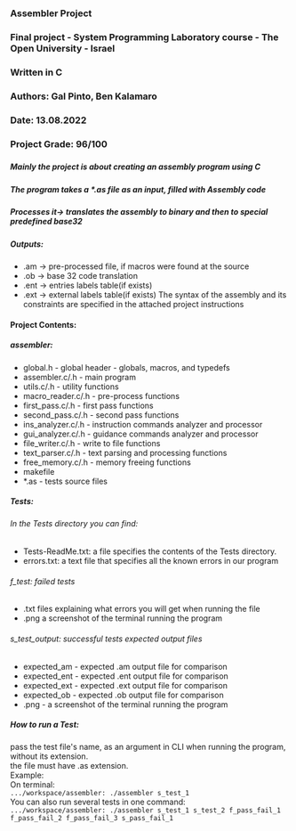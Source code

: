 
### Assembler Project 
###
### Final project - System Programming Laboratory course - The Open University - Israel
### Written in C
### 
### Authors: Gal Pinto, Ben Kalamaro
### Date: 13.08.2022
### Project Grade: 96/100

###

##### Mainly the project is about creating an assembly program using C
##### The program takes a *.as file as an input, filled with Assembly code
##### Processes it-> translates the assembly to binary and then to special predefined base32
#####  Outputs:
 * .am -> pre-processed file, if macros were found at the source
 * .ob -> base 32 code translation
 * .ent -> entries labels table(if exists)
 * .ext -> external labels table(if exists) 
The syntax of the assembly and its constraints are specified in the attached project instructions

#### Project Contents:
#####  assembler:
 * global.h - global header - globals, macros, and typedefs
 * assembler.c/.h - main program
 * utils.c/.h - utility functions
 * macro_reader.c/.h - pre-process functions
 * first_pass.c/.h - first pass functions
 * second_pass.c/.h - second pass functions
 * ins_analyzer.c/.h - instruction commands analyzer and processor
 * gui_analyzer.c/.h - guidance commands analyzer and processor
 * file_writer.c/.h - write to file functions
 * text_parser.c/.h - text parsing and processing functions
 * free_memory.c/.h - memory freeing functions
 * makefile
 * *.as - tests source files
#####  Tests:
###### In the Tests directory you can find:
 * Tests-ReadMe.txt: a file specifies the contents of the Tests directory.
 *  errors.txt: a text file that specifies all the known errors in our program
######  f_test: failed tests
 *  .txt files explaining what errors you will get when running the file
 *  .png a screenshot of the terminal running the program
######  s_test_output: successful tests expected output files
 *  expected_am - expected .am output file for comparison
 *  expected_ent - expected .ent output file for comparison
 *  expected_ext - expected .ext output file for comparison
 *  expected_ob - expected .ob output file for comparison
 *  .png - a screenshot of the terminal running the program

##### How to run a Test:
 pass the test file's name, as an argument in CLI when running the program, without its extension.<br />
 the file must have .as extension.<br />
Example:<br />
On terminal:<br />
`.../workspace/assembler: ./assembler s_test_1`<br />
You can also run several tests in one command:<br />
`.../workspace/assembler: ./assembler s_test_1 s_test_2 f_pass_fail_1 f_pass_fail_2 f_pass_fail_3 s_pass_fail_1`
